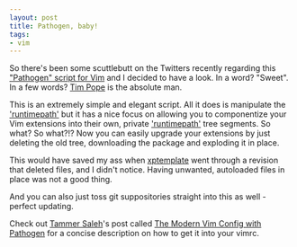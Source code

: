 ```yaml
---
layout: post
title: Pathogen, baby!
tags:
- vim
---
```

So there's been some scuttlebutt on the Twitters recently regarding this ["Pathogen" script for Vim](http://www.vim.org/scripts/script.php?script_id=2332) and I decided to have a look. In a word? "Sweet". In a few words? [Tim Pope](http://www.vim.org/account/profile.php?user_id=9012) is the absolute man.

This is an extremely simple and elegant script. All it does is manipulate the ['runtimepath'](http://vimdoc.sourceforge.net/htmldoc/options.html#'runtimepath') but it has a nice focus on allowing you to componentize your Vim extensions into their own, private ['runtimepath'](http://vimdoc.sourceforge.net/htmldoc/options.html#'runtimepath') tree segments. So what? So what?!? Now you can easily upgrade your extensions by just deleting the old tree, downloading the package and exploding it in place.

This would have saved my ass when [xptemplate](http://www.vim.org/scripts/script.php?script_id=2611) went through a revision that deleted files, and I didn't notice. Having unwanted, autoloaded files in place was not a good thing.

And you can also just toss git suppositories straight into this as well - perfect updating. 

Check out [Tammer Saleh](http://tammersaleh.com)'s post called [The Modern Vim Config with Pathogen](http://tammersaleh.com/posts/the-modern-vim-config-with-pathogen) for a concise description on how to get it into your vimrc.
